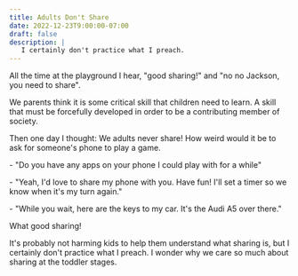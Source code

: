 ```yaml
---
title: Adults Don't Share
date: 2022-12-23T9:00:00-07:00
draft: false
description: |
   I certainly don't practice what I preach.
---
```


All the time at the playground I hear, "good sharing!" and "no no Jackson, you need to share".

We parents think it is some critical skill that children need to learn. A skill that must be forcefully developed in order to be a contributing member of society.

Then one day I thought: We adults never share! How weird would it be to ask for someone's phone to play a game.

\- "Do you have any apps on your phone I could play with for a while"

\- "Yeah, I'd love to share my phone with you. Have fun! I'll set a timer so we know when it's my turn again."

\- "While you wait, here are the keys to my car. It's the Audi A5 over there."

What good sharing! 

It's probably not harming kids to help them understand what sharing is, but I certainly don't practice what I preach. I wonder why we care so much about sharing at the toddler stages.